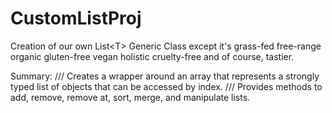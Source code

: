 # CustomListProj
Creation of our own List&lt;T> Generic Class except it's grass-fed free-range organic gluten-free vegan holistic cruelty-free and of course, tastier.


Summary:
    ///     Creates a wrapper around an array that represents a strongly typed list of objects that can be accessed by index.<para />
    ///     Provides methods to add, remove, remove at, sort, merge, and manipulate lists.
